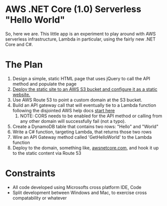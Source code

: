 # AWS .NET Core (1.0) Serverless "Hello World"

So, here we are. This little app is an experiment to play around with AWS serverless infrastructure, Lambda in particular, using the fairly new .NET Core and C#.  

# The Plan

1. Design a simple, static HTML page that uses jQuery to call the API method and populate the page
1. [Deploy the static site to an AWS S3 bucket and configure it as a static website.](http://docs.aws.amazon.com/AmazonS3/latest/dev/website-hosting-custom-domain-walkthrough.html)
1. Use AWS Route 53 to point a custom domain at the S3 bucket.
1. Build an API gateway call that will eventually tie to a Lambda function following the disjointed AWS help docs [start here](http://docs.aws.amazon.com/apigateway/latest/developerguide/api-gateway-create-resource-and-methods.html)
    1. NOTE: CORS needs to be enabled for the API method or calling from any other domain will successfully fail (not a typo).
1. Create a DynamoDB table that contains two rows: "Hello" and "World"
1. Write a C# function, targeting Lambda, that returns those two rows
1. Wire an API Gateway method called 'GetHelloWorld' to the Lambda function
1. Deploy to the domain, something like, [awsnetcore.com](http://awsnetcore.com), and hook it up to the static content via Route 53

# Constraints

* All code developed using Microsofts cross platform IDE, Code
* Split development between Windows and Mac, to exercise cross compatability or whatever